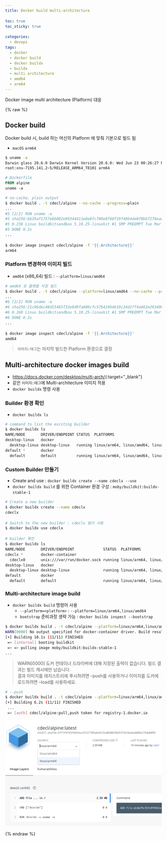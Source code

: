 ```yaml
---
title: Docker build multi-architecture

toc: true
toc_sticky: true

categories:
  - devops
tags:
  - docker
  - docker build
  - docker buildx
  - buildx 
  - multi architecture
  - amd64
  - arm64
---
```


Docker image multi architecture (Platform) 대응 

{% raw %}

## Docker build
Docker build 시, build 하는 머신의 Platform 에 맞춰 기본으로 빌드 됨 

- `macOS` `arm64`

```sh
$ uname -a
Darwin glass 20.6.0 Darwin Kernel Version 20.6.0: Wed Jun 23 00:26:27 PDT 2021; \
root:xnu-7195.141.2~5/RELEASE_ARM64_T8101 arm64
```

```dockerfile
# Dockerfile
FROM alpine
uname -a 
```

```sh
# no-cache, plain output
$ docker build . -t cdecl/alpine --no-cache --progress=plain
...
#5 [2/2] RUN uname -a
#5 sha256:bb35af1757e6b002e99344411e8e8fc700e8760f29f48b4de0f0bb7276ead75d
#5 0.238 Linux buildkitsandbox 5.10.25-linuxkit #1 SMP PREEMPT Tue Mar 23 09:24:45 UTC 2021 aarch64 Linux
#5 DONE 0.2s
...

$ docker image inspect cdecl/alpine -f '{{.Architecture}}'
arm64
```

### Platform 변경하여 이미지 빌드 
- `amd64` (x86_64) 빌드 : `--platform=linux/amd64`

```sh
# amd64 로 플랫폼 지정 빌드 
$ docker build . -t cdecl/alpine --platform=linux/amd64 --no-cache --progress=plain
...
#6 [2/2] RUN uname -a
#6 sha256:21c96dec48d15465f32e8d9fa806cfc57b42464b19c34d1ff4a662e263406f79
#6 0.260 Linux buildkitsandbox 5.10.25-linuxkit #1 SMP PREEMPT Tue Mar 23 09:24:45 UTC 2021 x86_64 Linux
#6 DONE 0.3s
...

$ docker image inspect cdecl/alpine -f '{{.Architecture}}'
amd64
```

> `이미지:태그`는 마지막 빌드한 Platform 환경으로 결정  

## Multi-architecture docker images build
- <https://docs.docker.com/desktop/multi-arch/>{:target="_blank"}
- 같은 `이미지:태그`에 Multi-architecture 이미지 적용  
- `docker buildx` 명령 사용 

### Builder 환경 확인
- `docker buildx ls`  

```sh
# command to list the existing builder
$ docker buildx ls
NAME/NODE       DRIVER/ENDPOINT STATUS  PLATFORMS
desktop-linux   docker
  desktop-linux desktop-linux   running linux/arm64, linux/amd64, linux/riscv64, linux/ppc64le, linux/s390x, linux/386, linux/arm/v7, linux/arm/v6
default *       docker
  default       default         running linux/arm64, linux/amd64, linux/riscv64, linux/ppc64le, linux/s390x, linux/386, linux/arm/v7, linux/arm/v6
```

### Custom Builder 만들기 
- Create and use : `docker buildx create --name cdeclx --use`
- `docker buildx build` 를 위한 Container 환경 구성 : `moby/buildkit:buildx-stable-1`

```sh
# Create a new builder
$ docker buildx create --name cdeclx
cdeclx

# Switch to the new builder : cdeclx 빌더 사용
$ docker buildx use cdeclx

# builder 확인 
$ docker buildx ls
NAME/NODE       DRIVER/ENDPOINT             STATUS  PLATFORMS
cdeclx *        docker-container
  cdeclx0       unix:///var/run/docker.sock running linux/arm64, linux/amd64, linux/riscv64, linux/ppc64le, linux/s390x, linux/386, linux/mips64le, linux/mips64, linux/arm/v7, linux/arm/v6
desktop-linux   docker
  desktop-linux desktop-linux               running linux/arm64, linux/amd64, linux/riscv64, linux/ppc64le, linux/s390x, linux/386, linux/arm/v7, linux/arm/v6
default         docker
  default       default                     running linux/arm64, linux/amd64, linux/riscv64, linux/ppc64le, linux/s390x, linux/386, linux/arm/v7, linux/arm/v6
```

### Multi-architecture image build 
- `docker buildx build` 명령어 사용 
  - `--platform=<platform>` : `--platform=linux/arm64,linux/amd64`
  - `bootstrap` 준비과정 생략 가능 : `docker buildx inspect --bootstrap`

```sh
$ docker buildx build . -t cdecl/alpine --platform=linux/arm64,linux/amd64
WARN[0000] No output specified for docker-container driver. Build result will only remain in the build cache. To push result image into registry use --push or to load image into docker use --load
[+] Building 10.1s (11/11) FINISHED
 => [internal] booting buildkit                                                                                                                 3.9s
 => => pulling image moby/buildkit:buildx-stable-1
...
```

> WARN[0000] 도커 컨테이너 드라이버에 대해 지정된 출력이 없습니다. 빌드 결과는 빌드 캐시에만 남습니다.  
> 결과 이미지를 레지스트리에 푸시하려면 –push를 사용하거나 이미지를 도커에 로드하려면 –load를 사용하세요.

```sh
# --push
$ docker buildx build . -t cdecl/alpine --platform=linux/arm64,linux/amd64 --push
[+] Building 6.2s (11/11) FINISHED
 ...
 => [auth] cdecl/alpine:pull,push token for registry-1.docker.io
```

![](/images/2021-08-31-16-15-41.png)

{% endraw %}
